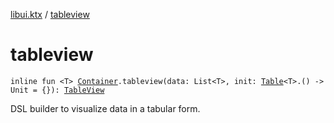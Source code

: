 [libui.ktx](README.md) / [tableview](tableview.md)

# tableview

`inline fun <T> `[`Container`](-container/README.md)`.tableview(data: List<T>, init: `[`Table`](-table/README.md)`<T>.() -> Unit = {}): `[`TableView`](-table-view/README.md)

DSL builder to visualize data in a tabular form.
